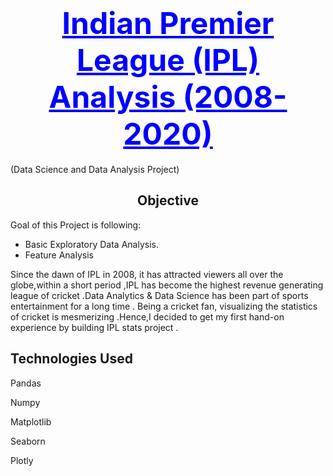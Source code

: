 <h1><font size="+5" color=BLUE><b> <center><u> Indian Premier League (IPL) Analysis (2008-2020) </u></center></b></font></h1>
(Data Science and Data Analysis Project)



<h2 class="list-group-item list-group-item-action active" data-toggle="list"  role="tab" aria-controls="home"> <center>Objective  </center></h2>

Goal of this Project is following:

- Basic Exploratory Data Analysis.
- Feature Analysis

Since the dawn of IPL in 2008, it has attracted viewers all over the globe,within a short period ,IPL has become the highest revenue generating league of cricket .Data Analytics & Data Science has been part of sports entertainment for a long time . Being a cricket fan, visualizing the statistics of cricket is mesmerizing .Hence,I decided to get my first hand-on experience by building IPL stats project .

<h2>Technologies Used</h2>

Pandas

Numpy

Matplotlib

Seaborn

Plotly

